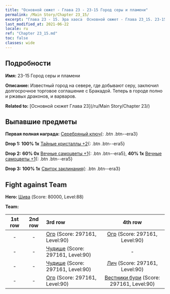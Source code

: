 ```yaml
---
title: "Основной сюжет - Глава 23 - 23-15 Город серы и пламени"
permalink: /Main Story/Chapter 23_15/
excerpt: "Глава 23 - 15. Эра хаоса  Основной сюжет - Глава 23_15. 23-15 Город серы и пламени"
last_modified_at: 2021-06-22
locale: ru
ref: "Chapter 23_15.md"
toc: false
classes: wide
---
```


## Подробности

 **Имя:** 23-15 Город серы и пламени

 **Описание:** Известный город на севере, где добывают серу, заключил долгосрочное торговое соглашение с Бракадой. Теперь в городе полно и ржавых драконов, и варваров.

 **Related to:** [Основной сюжет Глава 23](/ru/Main Story/Chapter 23/)

## Выпавшие предметы

 **Первая полная награда:** [Серебряный ключ](/ItemsRU/con_693/){: .btn .btn--era3}

 **Drop 1:** **100% 1x** [Тайные кристаллы +2](/ItemsRU/mat_80/){: .btn .btn--era5}

 **Drop 2:** **60% 0x** [Вечные самоцветы +1](/ItemsRU/mat_72/){: .btn .btn--era5}, **40% 1x** [Вечные самоцветы +1](/ItemsRU/mat_72/){: .btn .btn--era5}

 **Drop 3:** **100% 1x** [Свиток заклинания](/ItemsRU/con_694/){: .btn .btn--era3}


## Fight against Team
 **Hero:** [Шива](/ru/heroes/Shiva/) (Score: 80000, Level:88)

 **Team:**


  | 1st row | 2nd row | 3rd row | 4th row |
  |:----:|:----:|:----|:----:|
  | - | - | [Огр](/ru/units/Ogre/) (Score: 297161, Level:90)  | [Огр](/ru/units/Ogre/) (Score: 297161, Level:90)  |
  | - | - | [Чудище](/ru/units/Behemoth/) (Score: 297161, Level:90)  | - |
  | - | - | [Чудище](/ru/units/Behemoth/) (Score: 297161, Level:90)  | [Лич](/ru/units/Lich/) (Score: 297161, Level:90)  |
  | - | - | [Огр](/ru/units/Ogre/) (Score: 297161, Level:90)  | [Вестники бури](/ru/units/Stormbringer/) (Score: 297161, Level:90)  |


